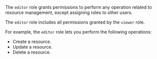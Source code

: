 The `editor` role grants permissions to perform any operation related to resource management, except assigning roles to other users.

The `editor` role includes all permissions granted by the `viewer` role.

For example, the `editor` role lets you perform the following operations:
* Create a resource.
* Update a resource.
* Delete a resource.